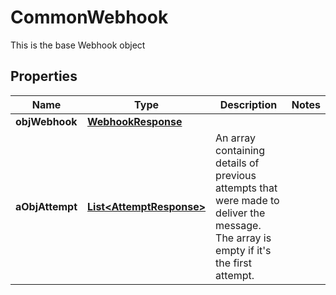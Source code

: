 

# CommonWebhook

This is the base Webhook object

## Properties

Name | Type | Description | Notes
------------ | ------------- | ------------- | -------------
**objWebhook** | [**WebhookResponse**](WebhookResponse.md) |  | 
**aObjAttempt** | [**List&lt;AttemptResponse&gt;**](AttemptResponse.md) | An array containing details of previous attempts that were made to deliver the message. The array is empty if it&#39;s the first attempt. | 



